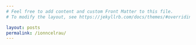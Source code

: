 ```yaml
---
# Feel free to add content and custom Front Matter to this file.
# To modify the layout, see https://jekyllrb.com/docs/themes/#overriding-theme-defaults

layout: posts
permalink: /ionncelrau/
---
```

